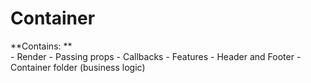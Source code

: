 # Container

**Contains: **<br>
	- Render
	- Passing props
	- Callbacks
	- Features - Header and Footer
	- Container folder (business logic)
<br>
<br>